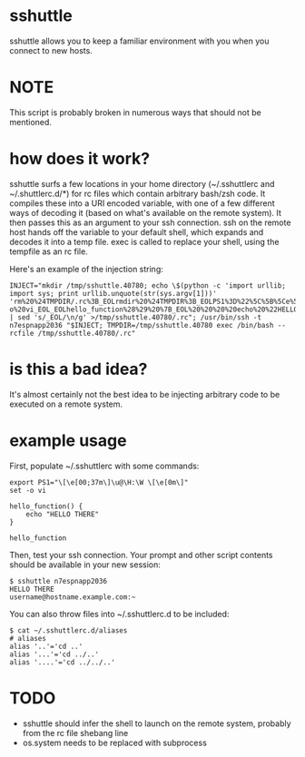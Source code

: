 sshuttle
========
sshuttle allows you to keep a familiar environment with you when you connect to new hosts.

NOTE
====
This script is probably broken in numerous ways that should not be mentioned.

how does it work?
=================
sshuttle surfs a few locations in your home directory (~/.sshuttlerc and ~/.shuttlerc.d/*) for rc files which contain arbitrary bash/zsh code.
It compiles these into a URI encoded variable, with one of a few different ways of decoding it (based on what's available on the remote system).
It then passes this as an argument to your ssh connection. ssh on the remote host hands off the variable to your default shell, which expands and decodes it into a temp file.
exec is called to replace your shell, using the tempfile as an rc file.

Here's an example of the injection string:
```
INJECT="mkdir /tmp/sshuttle.40780; echo \$(python -c 'import urllib; import sys; print urllib.unquote(str(sys.argv[1]))' 'rm%20%24TMPDIR/.rc%3B_EOLrmdir%20%24TMPDIR%3B_EOLPS1%3D%22%5C%5B%5Ce%5B00%3B31m%5C%5D%5Cu%5C%5B%5Ce%5B0m%5C%5D%5C%5B%5Ce%5B00%3B37m%5C%5D%40%5C%5B%5Ce%5B0m%5C%5D%5C%5B%5Ce%5B00%3B36m%5C%5D%5Ch%5C%5B%5Ce%5B0m%5C%5D%5C%5B%5Ce%5B00%3B37m%5C%5D%3A%5Cw%20%5C%5B%5Ce%5B0m%5C%5D%22_EOL_EOL%23%20following%20sourced%20from%20/Users/kinnj028/.sshuttlerc_EOLexport%20PS1%3D%22%5C%5B%5Ce%5B00%3B37m%5C%5D%5Cu%40%5CH%3A%5CW%20%5C%5B%5Ce%5B0m%5C%5D%22_EOLset%20-o%20vi_EOL_EOLhello_function%28%29%20%7B_EOL%20%20%20%20echo%20%22HELLO%20THERE%22_EOL%7D_EOL_EOLhello_function_EOL%23%20following%20sourced%20from%20/Users/kinnj028/.sshuttlerc.d/aliases_EOL%23%20aliases_EOLalias%20%27..%27%3D%27cd%20..%27_EOLalias%20%27...%27%3D%27cd%20../..%27_EOLalias%20%27....%27%3D%27cd%20../../..%27_EOL%23%20following%20sourced%20from%20/Users/kinnj028/.sshuttlerc.d/two_EOL%23%20arbitrary%20text') | sed 's/_EOL/\n/g' >/tmp/sshuttle.40780/.rc"; /usr/bin/ssh -t n7espnapp2036 "$INJECT; TMPDIR=/tmp/sshuttle.40780 exec /bin/bash --rcfile /tmp/sshuttle.40780/.rc"
```

is this a bad idea?
===================
It's almost certainly not the best idea to be injecting arbitrary code to be executed on a remote system.

example usage
=============

First, populate ~/.sshuttlerc with some commands:
```
export PS1="\[\e[00;37m\]\u@\H:\W \[\e[0m\]"
set -o vi

hello_function() {
    echo "HELLO THERE"
}

hello_function
```

Then, test your ssh connection. Your prompt and other script contents should be available in your new session:
```
$ sshuttle n7espnapp2036
HELLO THERE
username@hostname.example.com:~
```

You can also throw files into ~/.sshuttlerc.d to be included:
```
$ cat ~/.sshuttlerc.d/aliases
# aliases
alias '..'='cd ..'
alias '...'='cd ../..'
alias '....'='cd ../../..'
```

TODO
====
* sshuttle should infer the shell to launch on the remote system, probably from the rc file shebang line
* os.system needs to be replaced with subprocess
